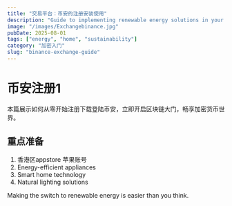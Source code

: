 ```yaml
---
title: "交易平台：币安的注册安装使用"
description: "Guide to implementing renewable energy solutions in your home."
image: "/images/Exchangebinance.jpg"
pubDate: 2025-08-01
tags: ["energy", "home", "sustainability"]
category: "加密入门"
slug: "binance-exchange-guide"
---
```


# 币安注册1
本篇展示如何从零开始注册下载登陆币安，立即开启区块链大门，畅享加密货币世界。  
## 重点准备

1. 香港区appstore 苹果账号
2. Energy-efficient appliances
3. Smart home technology
4. Natural lighting solutions

Making the switch to renewable energy is easier than you think.